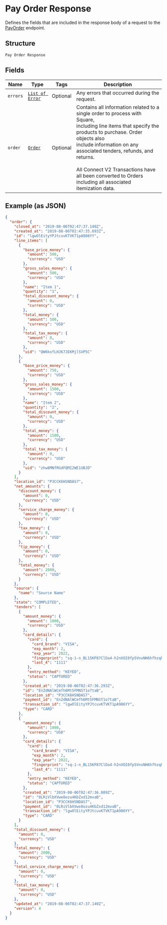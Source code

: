 
# Pay Order Response

Defines the fields that are included in the response body of a request to the
[PayOrder](/doc/api/orders.md#pay-order) endpoint.

## Structure

`Pay Order Response`

## Fields

| Name | Type | Tags | Description |
|  --- | --- | --- | --- |
| `errors` | [`List of Error`](/doc/models/error.md) | Optional | Any errors that occurred during the request. |
| `order` | [`Order`](/doc/models/order.md) | Optional | Contains all information related to a single order to process with Square,<br>including line items that specify the products to purchase. Order objects also<br>include information on any associated tenders, refunds, and returns.<br><br>All Connect V2 Transactions have all been converted to Orders including all associated<br>itemization data. |

## Example (as JSON)

```json
{
  "order": {
    "closed_at": "2019-08-06T02:47:37.140Z",
    "created_at": "2019-08-06T02:47:35.693Z",
    "id": "lgwOlEityYPJtcuvKTVKT1pA986YY",
    "line_items": [
      {
        "base_price_money": {
          "amount": 500,
          "currency": "USD"
        },
        "gross_sales_money": {
          "amount": 500,
          "currency": "USD"
        },
        "name": "Item 1",
        "quantity": "1",
        "total_discount_money": {
          "amount": 0,
          "currency": "USD"
        },
        "total_money": {
          "amount": 500,
          "currency": "USD"
        },
        "total_tax_money": {
          "amount": 0,
          "currency": "USD"
        },
        "uid": "QW6kofLHJK7JEKMjlSVP5C"
      },
      {
        "base_price_money": {
          "amount": 750,
          "currency": "USD"
        },
        "gross_sales_money": {
          "amount": 1500,
          "currency": "USD"
        },
        "name": "Item 2",
        "quantity": "2",
        "total_discount_money": {
          "amount": 0,
          "currency": "USD"
        },
        "total_money": {
          "amount": 1500,
          "currency": "USD"
        },
        "total_tax_money": {
          "amount": 0,
          "currency": "USD"
        },
        "uid": "zhw8MNfRGdFQMI2WE1UBJD"
      }
    ],
    "location_id": "P3CCK6HSNDAS7",
    "net_amounts": {
      "discount_money": {
        "amount": 0,
        "currency": "USD"
      },
      "service_charge_money": {
        "amount": 0,
        "currency": "USD"
      },
      "tax_money": {
        "amount": 0,
        "currency": "USD"
      },
      "tip_money": {
        "amount": 0,
        "currency": "USD"
      },
      "total_money": {
        "amount": 2000,
        "currency": "USD"
      }
    },
    "source": {
      "name": "Source Name"
    },
    "state": "COMPLETED",
    "tenders": [
      {
        "amount_money": {
          "amount": 1000,
          "currency": "USD"
        },
        "card_details": {
          "card": {
            "card_brand": "VISA",
            "exp_month": 2,
            "exp_year": 2022,
            "fingerprint": "sq-1-n_BL15KP87ClDa4-h2nXOI0fp5VnxNH6hfhzqhptTfAgxgLuGFcg6jIPngDz4IkkTQ",
            "last_4": "1111"
          },
          "entry_method": "KEYED",
          "status": "CAPTURED"
        },
        "created_at": "2019-08-06T02:47:36.293Z",
        "id": "EnZdNAlWCmfh6Mt5FMNST1o7taB",
        "location_id": "P3CCK6HSNDAS7",
        "payment_id": "EnZdNAlWCmfh6Mt5FMNST1o7taB",
        "transaction_id": "lgwOlEityYPJtcuvKTVKT1pA986YY",
        "type": "CARD"
      },
      {
        "amount_money": {
          "amount": 1000,
          "currency": "USD"
        },
        "card_details": {
          "card": {
            "card_brand": "VISA",
            "exp_month": 2,
            "exp_year": 2022,
            "fingerprint": "sq-1-n_BL15KP87ClDa4-h2nXOI0fp5VnxNH6hfhzqhptTfAgxgLuGFcg6jIPngDz4IkkTQ",
            "last_4": "1111"
          },
          "entry_method": "KEYED",
          "status": "CAPTURED"
        },
        "created_at": "2019-08-06T02:47:36.809Z",
        "id": "0LRiVlbXVwe8ozu4KbZxd12mvaB",
        "location_id": "P3CCK6HSNDAS7",
        "payment_id": "0LRiVlbXVwe8ozu4KbZxd12mvaB",
        "transaction_id": "lgwOlEityYPJtcuvKTVKT1pA986YY",
        "type": "CARD"
      }
    ],
    "total_discount_money": {
      "amount": 0,
      "currency": "USD"
    },
    "total_money": {
      "amount": 2000,
      "currency": "USD"
    },
    "total_service_charge_money": {
      "amount": 0,
      "currency": "USD"
    },
    "total_tax_money": {
      "amount": 0,
      "currency": "USD"
    },
    "updated_at": "2019-08-06T02:47:37.140Z",
    "version": 4
  }
}
```

